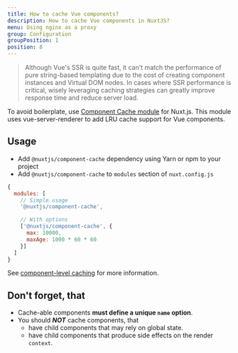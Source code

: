 ```yaml
---
title: How to cache Vue components?
description: How to cache Vue components in NuxtJS?
menu: Using nginx as a proxy
group: Configuration
groupPosition: 1
position: 8
---
```


> Although Vue's SSR is quite fast, it can't match the performance of pure string-based templating due to the cost of creating component instances and Virtual DOM nodes. In cases where SSR performance is critical, wisely leveraging caching strategies can greatly improve response time and reduce server load.

To avoid boilerplate, use [Component Cache module](https://github.com/nuxt-community/modules/tree/master/packages/component-cache) for Nuxt.js. This module uses vue-server-renderer to add LRU cache support for Vue components.

## Usage

- Add `@nuxtjs/component-cache` dependency using Yarn or npm to your project
- Add `@nuxtjs/component-cache` to `modules` section of `nuxt.config.js`

```js
{
  modules: [
    // Simple usage
    '@nuxtjs/component-cache',

    // With options
    ['@nuxtjs/component-cache', {
      max: 10000,
      maxAge: 1000 * 60 * 60
    }]
  ]
}
```

See [component-level caching](http://ssr.vuejs.org/en/caching.html#component-level-caching) for more information.

## Don't forget, that

- Cache-able components **must define a unique `name` option**.
- You should **_NOT_** cache components, that
  - have child components that may rely on global state.
  - have child components that produce side effects on the render `context`.
